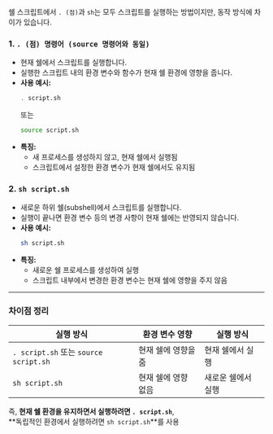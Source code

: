 쉘 스크립트에서 `. (점)`과 `sh`는 모두 스크립트를 실행하는 방법이지만, 동작 방식에 차이가 있습니다.  

### 1. **`. (점) 명령어 (source 명령어와 동일)`**
   - 현재 쉘에서 스크립트를 실행합니다.  
   - 실행한 스크립트 내의 환경 변수와 함수가 현재 쉘 환경에 영향을 줍니다.  
   - **사용 예시:**  
     ```sh
     . script.sh
     ```
     또는
     ```sh
     source script.sh
     ```
   - **특징:**  
     - 새 프로세스를 생성하지 않고, 현재 쉘에서 실행됨  
     - 스크립트에서 설정한 환경 변수가 현재 쉘에서도 유지됨  

### 2. **`sh script.sh`**
   - 새로운 하위 쉘(subshell)에서 스크립트를 실행합니다.  
   - 실행이 끝나면 환경 변수 등의 변경 사항이 현재 쉘에는 반영되지 않습니다.  
   - **사용 예시:**  
     ```sh
     sh script.sh
     ```
   - **특징:**  
     - 새로운 쉘 프로세스를 생성하여 실행  
     - 스크립트 내부에서 변경한 환경 변수는 현재 쉘에 영향을 주지 않음  

---

### **차이점 정리**
| 실행 방식 | 환경 변수 영향 | 실행 방식 |
|-----------|--------------|------------|
| `. script.sh` 또는 `source script.sh` | 현재 쉘에 영향을 줌 | 현재 쉘에서 실행 |
| `sh script.sh` | 현재 쉘에 영향 없음 | 새로운 쉘에서 실행 |

즉, **현재 쉘 환경을 유지하면서 실행하려면 `. script.sh`**,  
**독립적인 환경에서 실행하려면 `sh script.sh`**를 사용